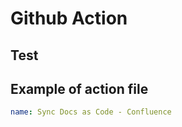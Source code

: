 # Github Action

## Test

## Example of action file

```yaml
name: Sync Docs as Code - Confluence
```

